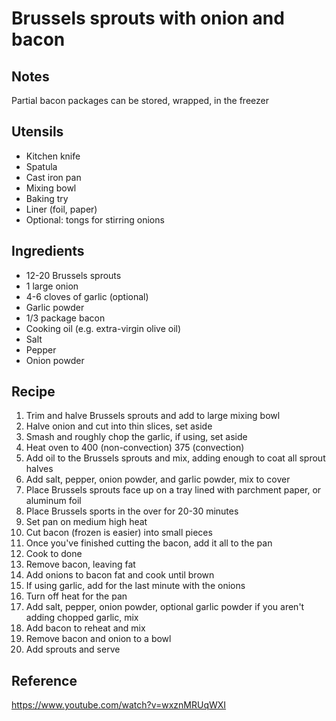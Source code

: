 # Brussels sprouts with onion and bacon
## Notes
Partial bacon packages can be stored, wrapped, in the freezer
## Utensils 
- Kitchen knife
- Spatula 
- Cast iron pan
- Mixing bowl
- Baking try
- Liner (foil, paper)
- Optional: tongs for stirring onions
## Ingredients  
- 12-20 Brussels sprouts
- 1 large onion
- 4-6 cloves of garlic (optional)
- Garlic powder 
- 1/3 package bacon
- Cooking oil (e.g. extra-virgin olive oil)
- Salt
- Pepper
- Onion powder

## Recipe
1. Trim and halve Brussels sprouts and add to large mixing bowl
2. Halve onion and cut into thin slices, set aside
3. Smash and roughly chop the garlic, if using, set aside
4. Heat oven to 400 (non-convection) 375 (convection)
5. Add oil to the Brussels sprouts and mix, adding enough to coat all sprout halves
6. Add salt, pepper, onion powder, and garlic powder, mix to cover
7. Place Brussels sprouts face up on a tray lined with parchment paper, or aluminum foil
8. Place Brussels sports in the over for 20-30 minutes
9. Set pan on medium high heat
10. Cut bacon (frozen is easier) into small pieces
11. Once you've finished cutting the bacon, add it all to the pan
12. Cook to done
13. Remove bacon, leaving fat 
14. Add onions to bacon fat and cook until brown
15. If using garlic, add for the last minute with the onions
16. Turn off heat for the pan
17. Add salt, pepper, onion powder, optional garlic powder if you aren't adding chopped garlic, mix
18. Add bacon to reheat and mix
19. Remove bacon and onion to a bowl
20. Add sprouts and serve


## Reference
https://www.youtube.com/watch?v=wxznMRUqWXI
